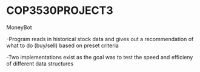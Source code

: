 # COP3530PROJECT3
MoneyBot

-Program reads in historical stock data and gives out a recommendation of what to do (buy/sell) based on preset criteria

-Two implementations exist as the goal was to test the speed and efficieny of different data structures
